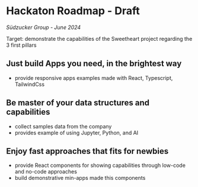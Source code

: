 # Hackaton Roadmap - Draft
*Südzucker Group - June 2024*

Target: demonstrate the capabilities of the Sweetheart project regarding the 3 first pillars

## Just build Apps you need, in the brightest way
 
 * provide responsive apps examples made with React, Typescript, TailwindCss

## Be master of your data structures and capabilities

* collect samples data from the company
* provides example of using Jupyter, Python, and AI 

## Enjoy fast approaches that fits for newbies

* provide React components for showing capabilities through low-code and no-code approaches
* build demonstrative min-apps made this components
